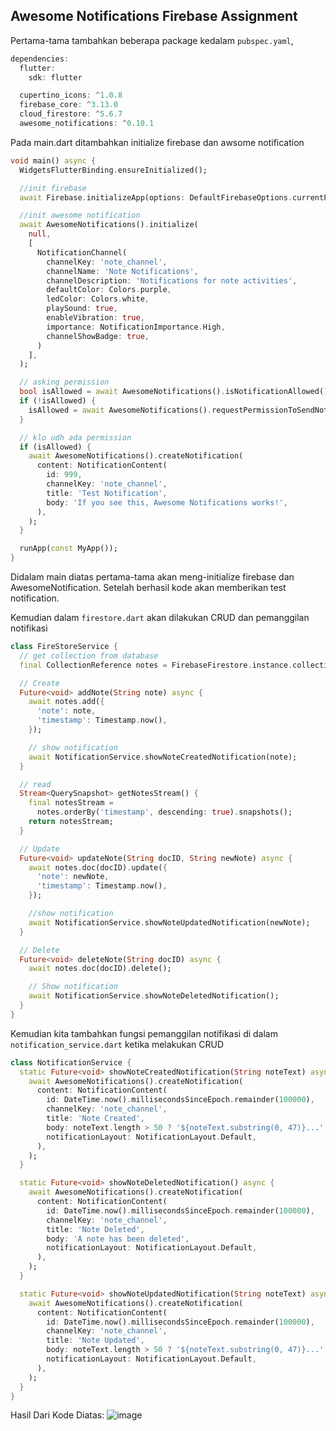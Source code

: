 **Awesome Notifications Firebase Assignment**
---------------------------------------------

Pertama-tama tambahkan beberapa package kedalam `pubspec.yaml`,

```dart
dependencies:
  flutter:
    sdk: flutter

  cupertino_icons: ^1.0.8
  firebase_core: ^3.13.0
  cloud_firestore: ^5.6.7
  awesome_notifications: ^0.10.1
```
Pada main.dart ditambahkan initialize firebase dan awsome notification 

```dart
void main() async {
  WidgetsFlutterBinding.ensureInitialized();

  //init firebase
  await Firebase.initializeApp(options: DefaultFirebaseOptions.currentPlatform);

  //init awesome notification
  await AwesomeNotifications().initialize(
    null,
    [
      NotificationChannel(
        channelKey: 'note_channel',
        channelName: 'Note Notifications',
        channelDescription: 'Notifications for note activities',
        defaultColor: Colors.purple,
        ledColor: Colors.white,
        playSound: true,
        enableVibration: true,
        importance: NotificationImportance.High,
        channelShowBadge: true,
      )
    ],
  );

  // asking permission
  bool isAllowed = await AwesomeNotifications().isNotificationAllowed();
  if (!isAllowed) {
    isAllowed = await AwesomeNotifications().requestPermissionToSendNotifications();
  }

  // klo udh ada permission
  if (isAllowed) {
    await AwesomeNotifications().createNotification(
      content: NotificationContent(
        id: 999,
        channelKey: 'note_channel',
        title: 'Test Notification',
        body: 'If you see this, Awesome Notifications works!',
      ),
    );
  }

  runApp(const MyApp());
}
```

Didalam main diatas pertama-tama akan meng-initialize firebase dan AwesomeNotification.
Setelah berhasil kode akan memberikan test notification.


Kemudian dalam `firestore.dart` akan dilakukan CRUD dan pemanggilan notifikasi
```dart
class FireStoreService {
  // get collection from database
  final CollectionReference notes = FirebaseFirestore.instance.collection('notes');

  // Create
  Future<void> addNote(String note) async {
    await notes.add({
      'note': note,
      'timestamp': Timestamp.now(),
    });

    // show notification
    await NotificationService.showNoteCreatedNotification(note);
  }

  // read
  Stream<QuerySnapshot> getNotesStream() {
    final notesStream =
      notes.orderBy('timestamp', descending: true).snapshots();
    return notesStream;
  }

  // Update
  Future<void> updateNote(String docID, String newNote) async {
    await notes.doc(docID).update({
      'note': newNote,
      'timestamp': Timestamp.now(),
    });

    //show notification
    await NotificationService.showNoteUpdatedNotification(newNote);
  }

  // Delete
  Future<void> deleteNote(String docID) async {
    await notes.doc(docID).delete();

    // Show notification
    await NotificationService.showNoteDeletedNotification();
  }
}
```

Kemudian kita tambahkan fungsi pemanggilan notifikasi di dalam `notification_service.dart` ketika melakukan CRUD

```dart
class NotificationService {
  static Future<void> showNoteCreatedNotification(String noteText) async {
    await AwesomeNotifications().createNotification(
      content: NotificationContent(
        id: DateTime.now().millisecondsSinceEpoch.remainder(100000),
        channelKey: 'note_channel',
        title: 'Note Created',
        body: noteText.length > 50 ? '${noteText.substring(0, 47)}...' : noteText,
        notificationLayout: NotificationLayout.Default,
      ),
    );
  }

  static Future<void> showNoteDeletedNotification() async {
    await AwesomeNotifications().createNotification(
      content: NotificationContent(
        id: DateTime.now().millisecondsSinceEpoch.remainder(100000),
        channelKey: 'note_channel',
        title: 'Note Deleted',
        body: 'A note has been deleted',
        notificationLayout: NotificationLayout.Default,
      ),
    );
  }

  static Future<void> showNoteUpdatedNotification(String noteText) async {
    await AwesomeNotifications().createNotification(
      content: NotificationContent(
        id: DateTime.now().millisecondsSinceEpoch.remainder(100000),
        channelKey: 'note_channel',
        title: 'Note Updated',
        body: noteText.length > 50 ? '${noteText.substring(0, 47)}...' : noteText,
        notificationLayout: NotificationLayout.Default,
      ),
    );
  }
}
```
Hasil Dari Kode Diatas:
![image](https://github.com/user-attachments/assets/0a5187b3-ba84-49e5-bb20-483d0211e35e)


